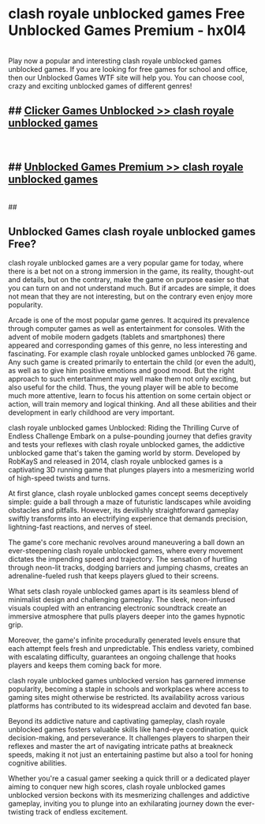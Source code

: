 # clash royale unblocked games  Free Unblocked Games Premium - hx0l4 <br>
<br>
Play now a popular and interesting clash royale unblocked games unblocked games. If you are looking for free games for school and office, then our Unblocked Games WTF site will help you. You can choose cool, crazy and exciting unblocked games of different genres!


## ##  [Clicker Games Unblocked >> clash royale unblocked games](http://freeplayer.one?title=clash_royale_unblocked_games&ref=UGames)
  <br>

##  ## [Unblocked Games Premium >> clash royale unblocked games](http://freeplayer.one?title=clash_royale_unblocked_games&ref=UGames)
  <br>
  ##



## Unblocked Games clash royale unblocked games Free?

clash royale unblocked games are a very popular game for today, where there is a bet not on a strong immersion in the game, its reality, thought-out and details, but on the contrary, make the game on purpose easier so that you can turn on and not understand much. But if arcades are simple, it does not mean that they are not interesting, but on the contrary even enjoy more popularity.

Arcade is one of the most popular game genres. It acquired its prevalence through computer games as well as entertainment for consoles. With the advent of mobile modern gadgets (tablets and smartphones) there appeared and corresponding games of this genre, no less interesting and fascinating. For example clash royale unblocked games unblocked 76 game. Any such game is created primarily to entertain the child (or even the adult), as well as to give him positive emotions and good mood. But the right approach to such entertainment may well make them not only exciting, but also useful for the child. Thus, the young player will be able to become much more attentive, learn to focus his attention on some certain object or action, will train memory and logical thinking. And all these abilities and their development in early childhood are very important.

clash royale unblocked games Unblocked: Riding the Thrilling Curve of Endless Challenge
Embark on a pulse-pounding journey that defies gravity and tests your reflexes with clash royale unblocked games, the addictive unblocked game that's taken the gaming world by storm. Developed by RobKayS and released in 2014, clash royale unblocked games is a captivating 3D running game that plunges players into a mesmerizing world of high-speed twists and turns.

At first glance, clash royale unblocked games concept seems deceptively simple: guide a ball through a maze of futuristic landscapes while avoiding obstacles and pitfalls. However, its devilishly straightforward gameplay swiftly transforms into an electrifying experience that demands precision, lightning-fast reactions, and nerves of steel.

The game's core mechanic revolves around maneuvering a ball down an ever-steepening clash royale unblocked games, where every movement dictates the impending speed and trajectory. The sensation of hurtling through neon-lit tracks, dodging barriers and jumping chasms, creates an adrenaline-fueled rush that keeps players glued to their screens.

What sets clash royale unblocked games apart is its seamless blend of minimalist design and challenging gameplay. The sleek, neon-infused visuals coupled with an entrancing electronic soundtrack create an immersive atmosphere that pulls players deeper into the games hypnotic grip.

Moreover, the game's infinite procedurally generated levels ensure that each attempt feels fresh and unpredictable. This endless variety, combined with escalating difficulty, guarantees an ongoing challenge that hooks players and keeps them coming back for more.

clash royale unblocked games unblocked version has garnered immense popularity, becoming a staple in schools and workplaces where access to gaming sites might otherwise be restricted. Its availability across various platforms has contributed to its widespread acclaim and devoted fan base.

Beyond its addictive nature and captivating gameplay, clash royale unblocked games fosters valuable skills like hand-eye coordination, quick decision-making, and perseverance. It challenges players to sharpen their reflexes and master the art of navigating intricate paths at breakneck speeds, making it not just an entertaining pastime but also a tool for honing cognitive abilities.

Whether you're a casual gamer seeking a quick thrill or a dedicated player aiming to conquer new high scores, clash royale unblocked games unblocked version beckons with its mesmerizing challenges and addictive gameplay, inviting you to plunge into an exhilarating journey down the ever-twisting track of endless excitement.